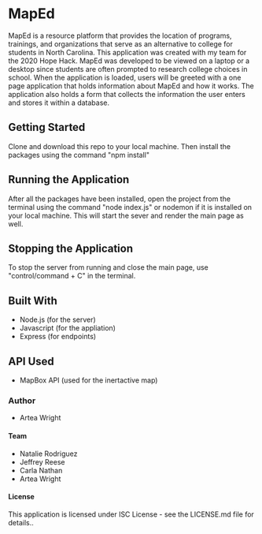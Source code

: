 # MapEd


MapEd is a resource platform that provides the location of programs, trainings, and organizations that serve as an alternative to college for students in North Carolina. This application was created with my team for the 2020 Hope Hack. MapEd was developed to be viewed on a laptop or a desktop since students are often prompted to research college choices in school. When the application is loaded, users will be greeted with a one page application that holds information about MapEd and how it works. The application also holds a form that collects the information the user enters and stores it within a database. 


## Getting Started

Clone and download this repo to your local machine. Then install the packages using the command "npm install" 

## Running the Application 

After all the packages have been installed, open the project from the terminal using the command "node index.js" or nodemon if it is installed on your local machine. This will start the sever and render the main page as well. 

## Stopping the Application 

To stop the server from running and close the main page, use "control/command + C" in the terminal.

## Built With 

* Node.js (for the server) 
* Javascript (for the appliation) 
* Express (for endpoints) 

## API Used

* MapBox API (used for the inertactive map)

### Author 

* Artea Wright 

#### Team 

* Natalie Rodriguez
* Jeffrey Reese 
* Carla Nathan 
* Artea Wright

#### License 

This application is licensed under ISC License - see the LICENSE.md file for details..
